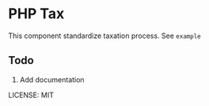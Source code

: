 PHP Tax
=======

This component standardize taxation process. See `example`

Todo
----

1. Add documentation

LICENSE: MIT

